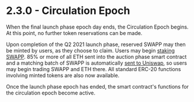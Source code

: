 # 2.3.0 - Circulation Epoch

When the final launch phase epoch day ends, the Circulation Epoch begins. At this point, no further token reservations can be made.

Upon completion of the Q2 2021 launch phase, reserved SWAPP may then be minted by users, as they choose to claim. Users may begin [staking SWAPP](https://swapp.org/whitepaper#sec-2-3-5). 85% or more of all ETH sent into the auction phase smart contract and a matching batch of SWAPP is automatically [sent to Uniswap](liquidity-transformer-epoch.md), so users may begin trading SWAPP and ETH there. All standard ERC-20 functions involving minted tokens are also now available.

Once the launch phase epoch has ended, the smart contract's functions for the circulation epoch become active.


